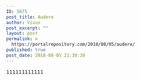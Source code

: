 ```yaml
---
ID: 5675
post_title: Audere
author: Vixus
post_excerpt: ""
layout: post
permalink: >
  https://portalrepository.com/2018/08/05/audere/
published: true
post_date: 2018-08-05 21:30:20
---
```

<pre>111111111111</pre>